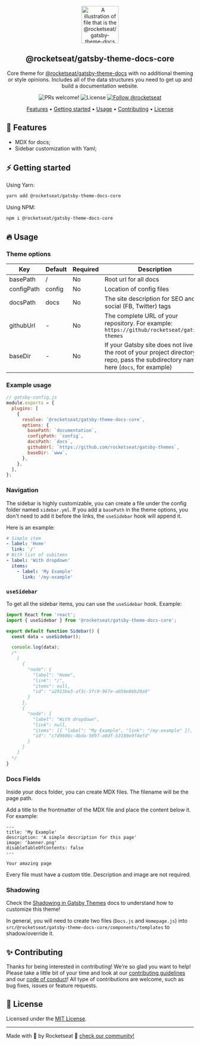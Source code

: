 <p align="center">
  <img src="https://rocketseat-cdn.s3-sa-east-1.amazonaws.com/theme-docs.svg" alt="A illustration of file that is the @rocketseat/gatsby-theme-docs logo" width="100">
</p>

<h2 align="center">
  @rocketseat/gatsby-theme-docs-core
</h2>

<p align="center">
  Core theme for <a href="https://github.com/Rocketseat/gatsby-themes/tree/master/%40rocketseat/gatsby-theme-docs">@rocketseat/gatsby-theme-docs</a> with no additional theming or style opinions. Includes all of the data structures you need to get up and build a documentation website.
</p>

<p align="center">
  <img src="https://img.shields.io/badge/PRs-welcome-%237159c1.svg" alt="PRs welcome!" />

  <img alt="License" src="https://img.shields.io/badge/license-MIT-%237159c1">

  <a href="https://twitter.com/intent/follow?screen_name=rocketseat">
    <img src="https://img.shields.io/twitter/follow/rocketseat.svg?label=Follow%20@rocketseat" alt="Follow @rocketseat" />
  </a>
</p>

<p align="center">
  <a href="#-features">Features</a> •
  <a href="#%EF%B8%8F-getting-started">Getting started</a> •
  <a href="#-usage">Usage</a> •
  <a href="#-contributing">Contributing</a> •
  <a href="#-license">License</a>
</p>

## 🚀 Features

- MDX for docs;
- Sidebar customization with Yaml;

## ⚡️ Getting started

Using Yarn:

```sh
yarn add @rocketseat/gatsby-theme-docs-core
```

Using NPM:

```sh
npm i @rocketseat/gatsby-theme-docs-core
```

## 🔥 Usage

### Theme options

| Key        | Default | Required | Description                                                                                                                             |
| ---------- | ------- | -------- | --------------------------------------------------------------------------------------------------------------------------------------- |
| basePath   | /       | No       | Root url for all docs                                                                                                                   |
| configPath | config  | No       | Location of config files                                                                                                                |
| docsPath   | docs    | No       | The site description for SEO and social (FB, Twitter) tags                                                                              |
| githubUrl  | -       | No       | The complete URL of your repository. For example: `https://github/rocketseat/gatsby-themes`                                             |
| baseDir    | -       | No       | If your Gatsby site does not live in the root of your project directory/git repo, pass the subdirectory name here (`docs`, for example) |

### Example usage

```js
// gatsby-config.js
module.exports = {
  plugins: [
    {
      resolve: `@rocketseat/gatsby-theme-docs-core`,
      options: {
        basePath: `documentation`,
        configPath: `config`,
        docsPath: `docs`,
        githubUrl: `https://github.com/rocketseat/gatsby-themes`,
        baseDir: `www`,
      },
    },
  ],
};
```

### Navigation

The sidebar is highly customizable, you can create a file under the config folder named `sidebar.yml`. If you add a `basePath` in the theme options, you don't need to add it before the links, the `useSidebar` hook will append it.

Here is an example:

```yml
# Simple item
- label: 'Home'
  link: '/'
# With list of subitems
- label: 'With dropdown'
  items:
    - label: 'My Example'
      link: '/my-example'
```

### `useSidebar`

To get all the sidebar items, you can use the `useSidebar` hook. Example:

```js
import React from 'react';
import { useSidebar } from '@rocketseat/gatsby-theme-docs-core';

export default function Sidebar() {
  const data = useSidebar();

  console.log(data);
  /*
    [
      {
        "node": {
          "label": "Home",
          "link": "/",
          "items": null,
          "id": "a2913be3-af3c-5fc9-967e-a058e86b20a9"
        }
      },
      {
        "node": {
          "label": "With dropdown",
          "link": null,
          "items": [{ "label": "My Example", "link": "/my-example" }],
          "id": "c7d9606c-4bda-5097-a0df-53108e9f4efd"
        }
      }
    ]
  */
}
```

### Docs Fields

Inside your docs folder, you can create MDX files. The filename will be the page path.

Add a title to the frontmatter of the MDX file and place the content below it. For example:

```mdx
---
title: 'My Example'
description: 'A simple description for this page'
image: 'banner.png'
disableTableOfContents: false
---

Your amazing page
```

Every file must have a custom title. Description and image are not required.

### Shadowing

Check the [Shadowing in Gatsby Themes](https://www.gatsbyjs.org/docs/themes/shadowing/) docs to understand how to customize this theme!

In general, you will need to create two files (`Docs.js` and `Homepage.js`) into `src/@rocketseat/gatsby-theme-docs-core/components/templates` to shadow/override it.

## ✨ Contributing

Thanks for being interested in contributing! We’re so glad you want to help! Please take a little bit of your time and look at our [contributing guidelines](https://github.com/Rocketseat/gatsby-themes/blob/master/.github/CONTRIBUTING.md) and our
[code of conduct](https://github.com/Rocketseat/gatsby-themes/blob/master/.github/CODE_OF_CONDUCT.md)! All type of contributions are welcome, such as bug fixes, issues or feature requests.

## 📝 License

Licensed under the [MIT License](./LICENSE).

---

Made with 💜 by Rocketseat :wave: [check our community!](https://discordapp.com/invite/gCRAFhc)
